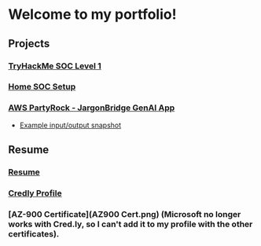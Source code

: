 # Welcome to my portfolio!

## Projects
### [TryHackMe SOC Level 1](thmsoclevel1.md)
### [Home SOC Setup](homesoc.md)
### [AWS PartyRock - JargonBridge GenAI App](https://partyrock.aws/u/KenB7/1nIRFrtOV/JargonBridge)
-  [Example input/output snapshot](https://partyrock.aws/u/KenB7/1nIRFrtOV/JargonBridge/snapshot/jHsfSVHf4)

## Resume
### [Resume](Resume4.pdf)
### [Credly Profile](https://www.credly.com/users/mackenzie-brigham)
### [AZ-900 Certificate](AZ900 Cert.png) (Microsoft no longer works with Cred.ly, so I can't add it to my profile with the other certificates).

